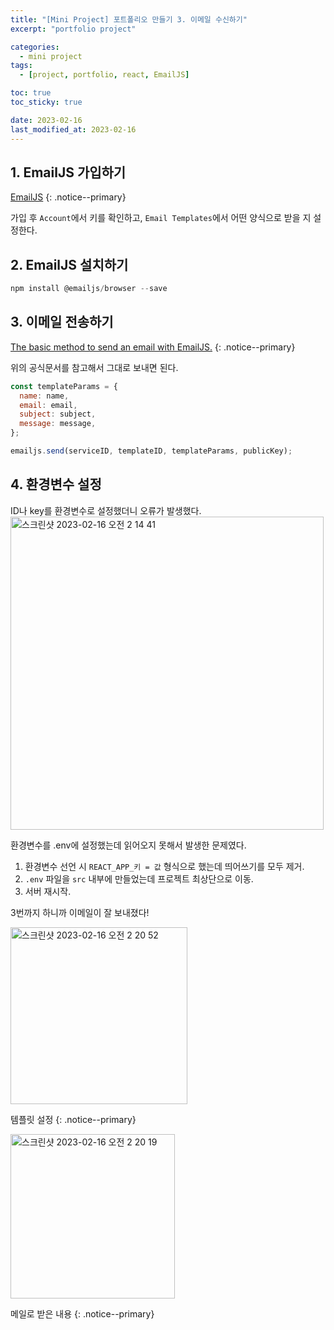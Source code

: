 ```yaml
---
title: "[Mini Project] 포트폴리오 만들기 3. 이메일 수신하기"
excerpt: "portfolio project"

categories:
  - mini project
tags:
  - [project, portfolio, react, EmailJS]

toc: true
toc_sticky: true

date: 2023-02-16
last_modified_at: 2023-02-16
---
```


## 1. EmailJS 가입하기

[EmailJS](https://dashboard.emailjs.com/admin)
{: .notice--primary}

가입 후 `Account`에서 키를 확인하고, `Email Templates`에서 어떤 양식으로 받을 지 설정한다.

## 2. EmailJS 설치하기

```javascript
npm install @emailjs/browser --save
```

## 3. 이메일 전송하기

[The basic method to send an email with EmailJS.](https://www.emailjs.com/docs/sdk/send/)
{: .notice--primary}

위의 공식문서를 참고해서 그대로 보내면 된다.

```javascript
const templateParams = {
  name: name,
  email: email,
  subject: subject,
  message: message,
};

emailjs.send(serviceID, templateID, templateParams, publicKey);
```

## 4. 환경변수 설정

ID나 key를 환경변수로 설정했더니 오류가 발생했다.
<img width="501" alt="스크린샷 2023-02-16 오전 2 14 41" src="https://user-images.githubusercontent.com/110877564/219106561-64b41e3b-1e89-410e-8862-98211a6d238e.png">

환경변수를 .env에 설정했는데 읽어오지 못해서 발생한 문제였다.

1. 환경변수 선언 시 `REACT_APP_키 = 값` 형식으로 했는데 띄어쓰기를 모두 제거.
2. `.env` 파일을 `src` 내부에 만들었는데 프로젝트 최상단으로 이동.
3. 서버 재시작.

3번까지 하니까 이메일이 잘 보내졌다!

<img width="283" alt="스크린샷 2023-02-16 오전 2 20 52" src="https://user-images.githubusercontent.com/110877564/219108214-5babafe8-d694-4149-9d11-37ca79cb2832.png">

템플릿 설정
{: .notice--primary}

<img width="263" alt="스크린샷 2023-02-16 오전 2 20 19" src="https://user-images.githubusercontent.com/110877564/219108350-5be81c7e-50fd-41f8-9fb5-1d7b07fb3f21.png">

메일로 받은 내용
{: .notice--primary}
